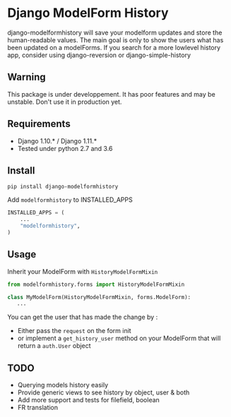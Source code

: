 Django ModelForm History
====================

django-modelformhistory will save your modelform updates and store the human-readable values. The main goal is only to show the users what has been updated on a modelForms. If you search for a more lowlevel history app, consider using django-reversion or django-simple-history


Warning
-------

This package is under developpement. It has poor features and may be unstable. Don't use it in production yet. 


Requirements
------------

 - Django 1.10.* / Django 1.11.*
 - Tested under python 2.7 and 3.6


Install
-------

```
pip install django-modelformhistory
```


Add `modelformhistory` to INSTALLED_APPS

```python
INSTALLED_APPS = (
    ...
    "modelformhistory",
)
```


Usage
-----

Inherit your ModelForm with `HistoryModelFormMixin`

```python
from modelformhistory.forms import HistoryModelFormMixin

class MyModelForm(HistoryModelFormMixin, forms.ModelForm):
   ...
```

You can get the user that has made the change by : 

* Either pass the `request` on the form init
* or implement a `get_history_user` method on your ModelForm that will return a `auth.User` object


TODO
----

 * Querying models history easily
 * Provide generic views to see history by object, user & both
 * Add more support and tests for filefield, boolean
 * FR translation

